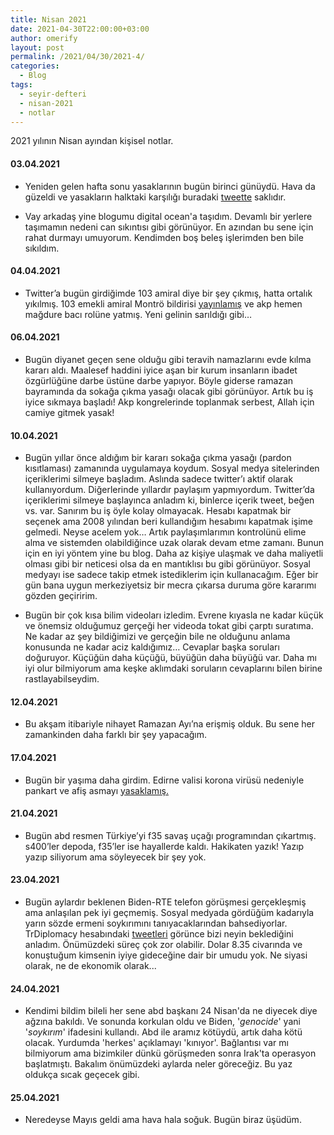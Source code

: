 ```yaml
---
title: Nisan 2021
date: 2021-04-30T22:00:00+03:00
author: omerify
layout: post
permalink: /2021/04/30/2021-4/
categories:
  - Blog
tags:
  - seyir-defteri
  - nisan-2021
  - notlar
---
```


2021 yılının Nisan ayından kişisel notlar.

#### 03.04.2021

  * Yeniden gelen hafta sonu yasaklarının bugün birinci günüydü. Hava da güzeldi ve yasakların halktaki karşılığı buradaki [tweette](https://twitter.com/gazetesozcu/status/1378359481030082572) saklıdır.

  * Vay arkadaş yine blogumu digital ocean'a taşıdım. Devamlı bir yerlere taşımamın nedeni can sıkıntısı gibi görünüyor. En azından bu sene için rahat durmayı umuyorum. Kendimden boş beleş işlerimden ben bile sıkıldım.

#### 04.04.2021

  * Twitter’a bugün girdiğimde 103 amiral diye bir şey çıkmış, hatta ortalık yıkılmış. 103 emekli amiral Montrö bildirisi [yayınlamış](https://www.bbc.com/turkce/haberler-turkiye-56628996) ve akp hemen mağdure bacı rolüne yatmış. Yeni gelinin sarıldığı gibi…

#### 06.04.2021

  * Bugün diyanet geçen sene olduğu gibi teravih namazlarını evde kılma kararı aldı. Maalesef haddini iyice aşan bir kurum insanların ibadet özgürlüğüne darbe üstüne darbe yapıyor. Böyle giderse ramazan bayramında da sokağa çıkma yasağı olacak gibi görünüyor. Artık bu iş iyice sıkmaya başladı! Akp kongrelerinde toplanmak serbest, Allah için camiye gitmek yasak!

#### 10.04.2021

  * Bugün yıllar önce aldığım bir kararı sokağa çıkma yasağı (pardon kısıtlaması) zamanında uygulamaya koydum. Sosyal medya sitelerinden içeriklerimi silmeye başladım. Aslında sadece twitter’ı aktif olarak kullanıyordum. Diğerlerinde yıllardır paylaşım yapmıyordum. Twitter’da içeriklerimi silmeye başlayınca anladım ki, binlerce içerik tweet, beğen vs. var. Sanırım bu iş öyle kolay olmayacak. Hesabı kapatmak bir seçenek ama 2008 yılından beri kullandığım hesabımı kapatmak işime gelmedi. Neyse acelem yok… Artık paylaşımlarımın kontrolünü elime alma ve sistemden olabildiğince uzak olarak devam etme zamanı. Bunun için en iyi yöntem yine bu blog. Daha az kişiye ulaşmak ve daha maliyetli olması gibi bir neticesi olsa da en mantıklısı bu gibi görünüyor. Sosyal medyayı ise sadece takip etmek istediklerim için kullanacağım. Eğer bir gün bana uygun merkeziyetsiz bir mecra çıkarsa duruma göre kararımı gözden geçiririm.

  * Bugün bir çok kısa bilim videoları izledim. Evrene kıyasla ne kadar küçük ve önemsiz olduğumuz gerçeği her videoda tokat gibi çarptı suratıma. Ne kadar az şey bildiğimizi ve gerçeğin bile ne olduğunu anlama konusunda ne kadar aciz kaldığımız… Cevaplar başka soruları doğuruyor. Küçüğün daha küçüğü, büyüğün daha büyüğü var. Daha mı iyi olur bilmiyorum ama keşke aklımdaki soruların cevaplarını bilen birine rastlayabilseydim.

#### 12.04.2021

  * Bu akşam itibariyle nihayet Ramazan Ayı’na erişmiş olduk. Bu sene her zamankinden daha farklı bir şey yapacağım.

#### 17.04.2021

  * Bugün bir yaşıma daha girdim. Edirne valisi korona virüsü nedeniyle pankart ve afiş asmayı [yasaklamış.](https://twitter.com/ATuncayOzkan/status/1383359272315064325)

#### 21.04.2021

  * Bugün abd resmen Türkiye’yi f35 savaş uçağı programından çıkartmış. s400’ler depoda, f35’ler ise hayallerde kaldı. Hakikaten yazık! Yazıp yazıp siliyorum ama söyleyecek bir şey yok.

#### 23.04.2021

  * Bugün aylardır beklenen Biden-RTE telefon görüşmesi gerçekleşmiş ama anlaşılan pek iyi geçmemiş. Sosyal medyada gördüğüm kadarıyla yarın sözde ermeni soykırımını tanıyacaklarından bahsediyorlar. TrDiplomacy hesabındaki [tweetleri](https://twitter.com/TRDiplomacy/status/1385700046482640899) görünce bizi neyin beklediğini anladım. Önümüzdeki süreç çok zor olabilir. Dolar 8.35 civarında ve konuştuğum kimsenin iyiye gideceğine dair bir umudu yok. Ne siyasi olarak, ne de ekonomik olarak...

#### 24.04.2021

  * Kendimi bildim bileli her sene abd başkanı 24 Nisan'da ne diyecek diye ağzına bakıldı. Ve sonunda korkulan oldu ve Biden, '*genocide*' yani '*soykırım*' ifadesini kullandı. Abd ile aramız kötüydü, artık daha kötü olacak. Yurdumda 'herkes' açıklamayı 'kınıyor'. Bağlantısı var mı bilmiyorum ama bizimkiler dünkü görüşmeden sonra Irak'ta operasyon başlatmıştı. Bakalım önümüzdeki aylarda neler göreceğiz. Bu yaz oldukça sıcak geçecek gibi.

#### 25.04.2021

  * Neredeyse Mayıs geldi ama hava hala soğuk. Bugün biraz üşüdüm.
